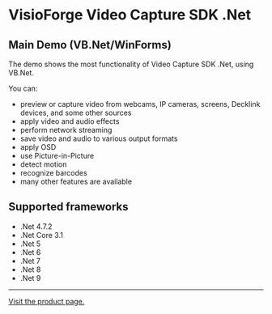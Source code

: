 ﻿# VisioForge Video Capture SDK .Net

## Main Demo (VB.Net/WinForms)

The demo shows the most functionality of Video Capture SDK .Net, using VB.Net.

You can:

* preview or capture video from webcams, IP cameras, screens, Decklink devices, and some other sources
* apply video and audio effects
* perform network streaming
* save video and audio to various output formats
* apply OSD
* use Picture-in-Picture
* detect motion
* recognize barcodes
* many other features are available

## Supported frameworks

* .Net 4.7.2
* .Net Core 3.1
* .Net 5
* .Net 6
* .Net 7
* .Net 8
* .Net 9

---

[Visit the product page.](https://www.visioforge.com/video-capture-sdk-net)
